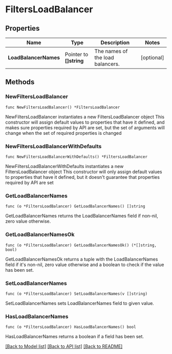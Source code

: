 # FiltersLoadBalancer

## Properties

Name | Type | Description | Notes
------------ | ------------- | ------------- | -------------
**LoadBalancerNames** | Pointer to **[]string** | The names of the load balancers. | [optional] 

## Methods

### NewFiltersLoadBalancer

`func NewFiltersLoadBalancer() *FiltersLoadBalancer`

NewFiltersLoadBalancer instantiates a new FiltersLoadBalancer object
This constructor will assign default values to properties that have it defined,
and makes sure properties required by API are set, but the set of arguments
will change when the set of required properties is changed

### NewFiltersLoadBalancerWithDefaults

`func NewFiltersLoadBalancerWithDefaults() *FiltersLoadBalancer`

NewFiltersLoadBalancerWithDefaults instantiates a new FiltersLoadBalancer object
This constructor will only assign default values to properties that have it defined,
but it doesn't guarantee that properties required by API are set

### GetLoadBalancerNames

`func (o *FiltersLoadBalancer) GetLoadBalancerNames() []string`

GetLoadBalancerNames returns the LoadBalancerNames field if non-nil, zero value otherwise.

### GetLoadBalancerNamesOk

`func (o *FiltersLoadBalancer) GetLoadBalancerNamesOk() (*[]string, bool)`

GetLoadBalancerNamesOk returns a tuple with the LoadBalancerNames field if it's non-nil, zero value otherwise
and a boolean to check if the value has been set.

### SetLoadBalancerNames

`func (o *FiltersLoadBalancer) SetLoadBalancerNames(v []string)`

SetLoadBalancerNames sets LoadBalancerNames field to given value.

### HasLoadBalancerNames

`func (o *FiltersLoadBalancer) HasLoadBalancerNames() bool`

HasLoadBalancerNames returns a boolean if a field has been set.


[[Back to Model list]](../README.md#documentation-for-models) [[Back to API list]](../README.md#documentation-for-api-endpoints) [[Back to README]](../README.md)


